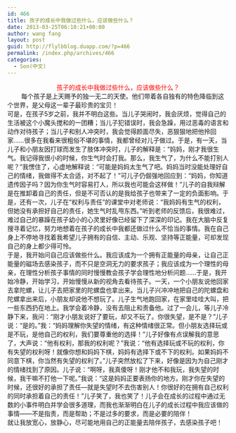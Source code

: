 ```yaml
---
id: 466
title: 孩子的成长中我做过些什么，应该做些什么？
date: 2013-03-25T06:10:21+00:00
author: wang fang
layout: post
guid: http://flylbblog.duapp.com/?p=466
permalink: /index.php/archives/466
categories:
  - Son(中文)
---
```

<div id="paperTitleArea" class="lp_title_type_3" align="center">
  <span id="paperTitle"><span style="color: #ff0000;font-family: 微软雅黑">孩子的成长中我做过些什么，应该做些什么？</span></span>
</div>

<div id="blogDetailDiv">
  <div class="blog_details_20120222">
    <div>
              每个孩子是上天赐予的独一无二的天使。他们带着各自独有的特色降临到这个世界，是父母这一辈子最珍贵的宝贝！<br /> 可是，在孩子5岁之前，我并不明白这些。当儿子哭闹时，我会厌烦，觉得自己的生活被这个小魔头搅和的一团糟；当儿子犯错误时，我会急躁，用过恶毒的语言和动作对待孩子；当儿子和别人冲突时，我会觉得颜面尽失，恶狠狠地把他拎回家&#8230;&#8230;很多在我看来很粗俗不堪的事情，我都曾经对儿子做过。于是，有一天，当儿子和小朋友因打球而发生了肢体冲突时，儿子的解释是：“妈妈，刚才我很生气。我记得我很小的时候，你生气时会打我。那么，我生气了，为什么不能打别人呢？”我愣住了，心虚地解释说：“可能是妈妈太生气了吧。妈妈当时没能处理好自己的情绪，我做得不太合适，对不起了！”可儿子仍倔强地回应到：“妈妈，你知道遗传因子吗？因为你生气时容易打人，所以我也可能会这样做！”儿子的自我辩解是在推卸着自己的责任，但是不可否认的是我给孩子也带来了一定的负面影响。于是，还有一次，儿子在“权利与责任”的课堂中对老师说：“我妈妈有生气的权利，但她没有承担好自己的责任，她生气时乱甩东西。”听到老师的反馈后，我很难过，难过自己的暴躁在孩子幼小的心灵里好像已经留下了深深的印记。我在大脑中反复搜寻着记忆，努力地想着在孩子的成长中我都还做过什么不恰当的事情。我在自己身上不停地寻找着我希望儿子拥有的自信、主动、乐观、坚持等正能量，可却发现自己的身上都少得可怜。<br /> 于是，我开始问自己应该做些什么。我应该成为一个拥有正能量的母亲，让自己正能量的磁场去感染孩子，而不只是空洞无力的要求孩子；我应该成为一个理性的母亲，在理性分析孩子事情的同时慢慢教会孩子学会理性地分析问题&#8230;&#8230;于是，我开始冷静，开始学习，开始慢慢从新的视角去看待孩子。一天，一个小朋友说他回家去拿陀螺，让儿子去把家里的陀螺盘也拿出来。当儿子兴冲冲地把自己的陀螺盘和陀螺拿出来后，小朋友却说他不想玩了。儿子生气地跑回家，在家里哇哇大叫，把一些东西扔在地上。我学会着冷静，没有去阻止和责备他。过了一会儿，等儿子冷静下来，我问：“刚才小朋友说好了要玩，却又不玩了。你很失望，是不是？”儿子说：“是的。”我：“妈妈理解你失望的情绪，有这种情绪很正常。但小朋友选择玩或是不玩，是他自己的权利，我们要尊重他的选择！”儿子好像有点误解我的意思了，大声说：“他有权利，那我的权利呢？”我说：“他有选择玩或不玩的权利，你有失望的权利呀！就像你想和妈妈下棋，妈妈有选择下或不下的权利。如果妈妈不同意下棋，你当然有失望的权利了。”儿子突然放松了下来，好像是因为为自己刚才的情绪找到了原因。儿子说：“啊呀，我真傻呀！刚才他不和我玩，我失望的时候，我干嘛不打他一下呢。”我说：“这是妈妈正要表扬你的地方。刚才你在失望的时候，还很好的承担了责任—就是失望时不去伤害别人！你很好的在拥有自己权利的同时承担着自己的责任！”儿子笑了，我也笑了！儿子会在成长的过程中通过无数的小事件明白并学会很多道理，而我也渐渐明白在儿子的成长过程中我应该做的事情——不是指责，而是帮助；不是过多的要求，而是必要的陪伴！<br /> 就让我放宽心，放静心，尽可能地用自己的正能量去陪伴孩子，去感染孩子吧！
    </div>
  </div>
</div>
